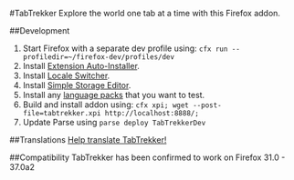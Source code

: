 #TabTrekker
Explore the world one tab at a time with this Firefox addon.

##Development
1. Start Firefox with a separate dev profile using: `cfx run --profiledir=~/firefox-dev/profiles/dev`
2. Install [Extension Auto-Installer](https://addons.mozilla.org/en-US/firefox/addon/autoinstaller/).
3. Install [Locale Switcher](https://addons.mozilla.org/en-US/firefox/addon/locale-switcher/).
4. Install [Simple Storage Editor](https://addons.mozilla.org/en-US/firefox/addon/simple-storage-editor-for-a/).
5. Install any [language packs](https://addons.mozilla.org/en-US/firefox/language-tools/) that you want to test.
6. Build and install addon using: `cfx xpi; wget --post-file=tabtrekker.xpi http://localhost:8888/;`
7. Update Parse using `parse deploy TabTrekkerDev`

##Translations
[Help translate TabTrekker!](https://gowong.oneskyapp.com/collaboration/project?id=47644)

##Compatibility
TabTrekker has been confirmed to work on Firefox 31.0 - 37.0a2
